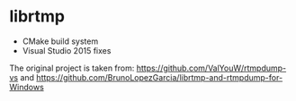 # librtmp

* CMake build system
* Visual Studio 2015 fixes

The original project is taken from: https://github.com/ValYouW/rtmpdump-vs 
and https://github.com/BrunoLopezGarcia/librtmp-and-rtmpdump-for-Windows

